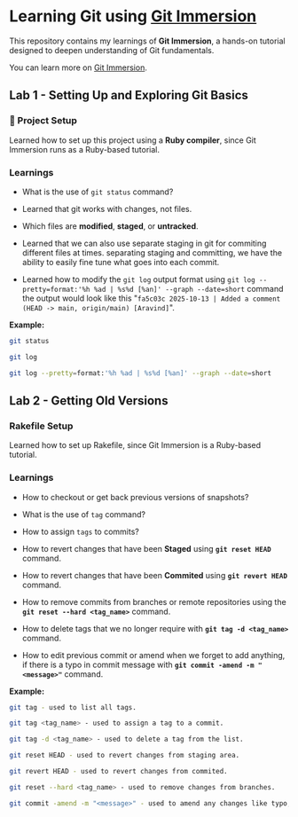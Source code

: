 # Learning Git using [Git Immersion](https://gitimmersion.com)

This repository contains my learnings of **Git Immersion**,  a hands-on tutorial designed to deepen understanding of Git fundamentals. 

You can learn more on [Git Immersion](https://gitimmersion.com).

## Lab 1 - Setting Up and Exploring Git Basics

### 👾 Project Setup
Learned how to set up this project using a **Ruby compiler**, since Git Immersion runs as a Ruby-based tutorial.  

### Learnings

- What is the use of `git status` command?

- Learned that git works with changes, not files.


- Which files are **modified**, **staged**, or **untracked**.

- Learned that we can also use separate staging in git for commiting different files at times.
separating staging and committing, we have the ability to easily fine tune what goes into each commit.

- Learned how to modify the `git log` output format using `git log --pretty=format:'%h %ad | %s%d [%an]' --graph --date=short` command the output would look like this "`fa5c03c 2025-10-13 | Added a comment (HEAD -> main, origin/main) [Aravind]`".

**Example:**
```bash
git status

git log

git log --pretty=format:'%h %ad | %s%d [%an]' --graph --date=short

```
## Lab 2 - Getting Old Versions

###  Rakefile Setup
Learned how to set up Rakefile, since Git Immersion is a Ruby-based tutorial.  

### Learnings

- How to checkout or get back previous versions of snapshots?

- What is the use of `tag` command?

- How to assign `tags` to commits?

- How to revert changes that have been **Staged** using **`git reset HEAD`** command.

- How to revert changes that have been **Commited** using **`git revert HEAD`** command.

- How to remove commits from branches or remote repositories using the **`git reset --hard <tag_name>`** command.

- How to delete tags that we no longer require with **`git tag -d <tag_name>`** command.

- How to edit previous commit or amend when we forget to add anything, if there is a typo in commit message with **`git commit -amend -m "<message>"`** command.

**Example:**
```bash
git tag - used to list all tags.

git tag <tag_name> - used to assign a tag to a commit.

git tag -d <tag_name> - used to delete a tag from the list.

git reset HEAD - used to revert changes from staging area.

git revert HEAD - used to revert changes from commited.

git reset --hard <tag_name> - used to remove changes from branches.

git commit -amend -m "<message>" - used to amend any changes like typo, files to recent commit.
